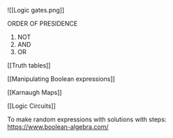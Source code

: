 
![[Logic gates.png]]

ORDER OF PRESIDENCE 
1. NOT
2. AND
3. OR

[[Truth tables]]

[[Manipulating Boolean expressions]]

[[Karnaugh Maps]]

[[Logic Circuits]]

To make random expressions with solutions with steps:
https://www.boolean-algebra.com/